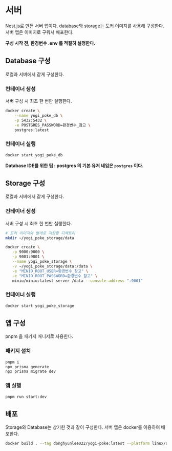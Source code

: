 # 서버

Nest.js로 만든 서버 앱이다. database와 storage는 도커 이미지를 사용해 구성한다. 서버 앱은 이미지로 구워서 배포한다.

**구성 시작 전, 환경변수 .env 를 적절히 설정한다.**

## Database 구성

로컬과 서버에서 같게 구성한다.

### 컨테이너 생성

서버 구성 시 최초 한 번만 실행한다.

```sh
docker create \
    --name yogi_poke_db \
    -p 5432:5432 \
    -e POSTGRES_PASSWORD=환경변수_참고 \
    postgres:latest
```

### 컨테이너 실행

```sh
docker start yogi_poke_db
```

**Database IDE를 위한 팁 : postgres 의 기본 유저 네임은 `postgres` 이다.**

## Storage 구성

로컬과 서버에서 같게 구성한다.

### 컨테이너 생성

서버 구성 시 최초 한 번만 실행한다.

```sh
# 도커 이미지와 별개로 저장할 디렉토리
mkdir ~/yogi_poke_storage/data

docker create \
   -p 9000:9000 \
   -p 9001:9001 \
   --name yogi_poke_storage \
   -v ~/yogi_poke_storage/data:/data \
   -e "MINIO_ROOT_USER=환경변수_참고" \
   -e "MINIO_ROOT_PASSWORD=환경변수_참고" \
   minio/minio:latest server /data --console-address ":9001"
```

### 컨테이너 실행

```sh
docker start yogi_poke_storage
```

## 앱 구성

pnpm 을 패키지 매니저로 사용한다.

### 패키지 설치

```sh
pnpm i
npx prisma generate
npx prisma migrate dev
```

### 앱 실행

```sh
pnpm run start:dev
```

## 배포

Storage와 Database는 상기한 것과 같이 구성한다. 서버 앱은 docker를 이용하여 배포한다.

```sh
docker build . --tag donghyunlee022/yogi-poke:latest --platform linux/amd64
```
